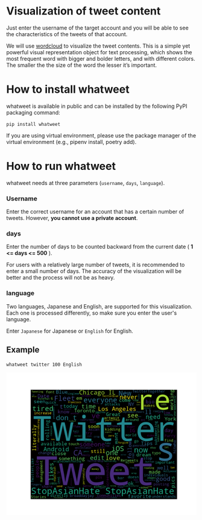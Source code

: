 # Visualization of tweet content
Just enter the username of the target account and you will be able to see the characteristics of the tweets of that account.<br>

We will use [wordcloud](https://github.com/amueller/word_cloud)  to visualize the tweet contents. This is a simple yet powerful visual representation object for text processing, which shows the most frequent word with bigger and bolder letters, and with different colors. The smaller the the size of the word the lesser it’s important.

# How to install whatweet

whatweet is available in public and can be installed by the following PyPI packaging command:
```
pip install whatweet
```

If you are using virtual environment, please use the package manager of the virtual environment (e.g., pipenv install, poetry add).

# How to run whatweet

whatweet needs at three parameters (`username`, `days`, `language`).

### Username

Enter the correct username for an account that has a certain number of tweets. However, **you cannot use a private account**.

### days

Enter the number of days to be counted backward from the current date ( **1 <= days <= 500** ).

For users with a relatively large number of tweets, it is recommended to enter a small number of days. The accuracy of the visualization will be better and the process will not be as heavy.

### language

Two languages, Japanese and English, are supported for this visualization. Each one is processed differently, so make sure you enter the user's language.

Enter `Japanese` for Japanese or `English` for English.

## Example

```
whatweet twitter 100 English
```

![twitter_image](https://github.com/hnt-series00/whatweet/blob/main/Figure_twitter.png?raw=true)